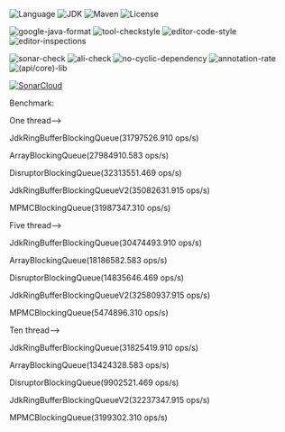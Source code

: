 ![Language](https://img.shields.io/badge/language-java-orange.svg)
![JDK](https://img.shields.io/badge/OpenJDK-11-yellow.svg)
![Maven](https://raster.shields.io/badge/Maven-3.6.3-red.svg)
![License](https://img.shields.io/badge/license-GPL2.0-000000.svg)

![google-java-format](https://img.shields.io/badge/google-javaformat-red.svg)
![tool-checkstyle](https://img.shields.io/badge/(google/sun)-checkstyle-orange.svg)
![editor-code-style](https://img.shields.io/badge/(google/sun)-codestyle-yellow.svg)
![editor-inspections](https://img.shields.io/badge/idea-inspections-red.svg)

![sonar-check](https://img.shields.io/badge/sonar-check-yellow.svg)
![ali-check](https://img.shields.io/badge/ali-check-red.svg)
![no-cyclic-dependency](https://img.shields.io/badge/cyclic-dependency-red.svg)
![annotation-rate](https://img.shields.io/badge/annotation-rate-red.svg)
![(api/core)-lib](https://img.shields.io/badge/(api/core)-lib-red.svg)

[![SonarCloud](https://sonarcloud.io/images/project_badges/sonarcloud-black.svg)](https://sonarcloud.io/dashboard?id=org.jdkstack%3Ajdkringbuffer)

Benchmark:

One thread-->

JdkRingBufferBlockingQueue(31797526.910  ops/s)

ArrayBlockingQueue(27984910.583  ops/s)

DisruptorBlockingQueue(32313551.469  ops/s)

JdkRingBufferBlockingQueueV2(35082631.915  ops/s)

MPMCBlockingQueue(31987347.310   ops/s)

Five thread-->

JdkRingBufferBlockingQueue(30474493.910  ops/s)

ArrayBlockingQueue(18186582.583  ops/s)

DisruptorBlockingQueue(14835646.469  ops/s)

JdkRingBufferBlockingQueueV2(32580937.915  ops/s)

MPMCBlockingQueue(5474896.310   ops/s)


Ten thread-->

JdkRingBufferBlockingQueue(31825419.910  ops/s)

ArrayBlockingQueue(13424328.583  ops/s)

DisruptorBlockingQueue(9902521.469  ops/s)

JdkRingBufferBlockingQueueV2(32237347.915  ops/s)

MPMCBlockingQueue(3199302.310   ops/s)
